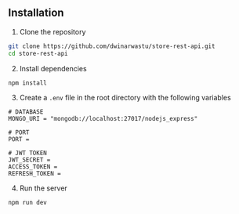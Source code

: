 ## Installation

1. Clone the repository

```bash
git clone https://github.com/dwinarwastu/store-rest-api.git
cd store-rest-api
```

2. Install dependencies

```bash
npm install
```

3. Create a `.env` file in the root directory with the following variables

```
# DATABASE
MONGO_URI = "mongodb://localhost:27017/nodejs_express"

# PORT
PORT =

# JWT TOKEN
JWT_SECRET =
ACCESS_TOKEN =
REFRESH_TOKEN =
```

4. Run the server

```bash
npm run dev
```
